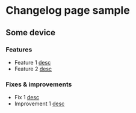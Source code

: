 # Changelog page sample

## Some device
### Features
* Feature 1 [desc](http://http://nowhere.com/)
* Feature 2 [desc](http://http://nowhere.com/)

### Fixes & improvements
* Fix 1 [desc](http://http://nowhere.com/)
* Improvement 1 [desc](http://http://nowhere.com/)
